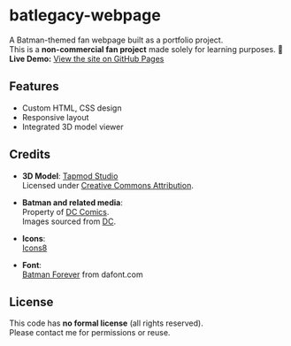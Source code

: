 # batlegacy-webpage
A Batman-themed fan webpage built as a portfolio project.  
This is a **non-commercial fan project** made solely for learning purposes.
**🔗 Live Demo:** [View the site on GitHub Pages](https://shayanhusayn.github.io/batlegacy-webpage/)

## Features

- Custom HTML, CSS design
- Responsive layout
- Integrated 3D model viewer

## Credits

- **3D Model**: [Tapmod Studio](https://sketchfab.com/TapmodStudio)  
  Licensed under [Creative Commons Attribution](https://creativecommons.org/licenses/by/4.0/).

- **Batman and related media**:  
  Property of [DC Comics](https://www.dc.com/).  
  Images sourced from [DC](https://www.dc.com/).

- **Icons**:  
  [Icons8](https://icons8.com/icons/set/logos--style-badges)

- **Font**:  
  [Batman Forever](https://www.dafont.com/batman-forever.font) from dafont.com

## License

This code has **no formal license** (all rights reserved).  
Please contact me for permissions or reuse.
